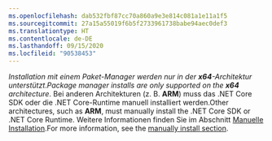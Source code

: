```yaml
---
ms.openlocfilehash: dab532fbf87cc70a860a9e3e814c081a1e11a1f5
ms.sourcegitcommit: 27a15a55019f6b5f2733961738babe94aec0def3
ms.translationtype: HT
ms.contentlocale: de-DE
ms.lasthandoff: 09/15/2020
ms.locfileid: "90538453"
---
```


<span data-ttu-id="166d2-101">_Installation mit einem Paket-Manager werden nur in der **x64**-Architektur unterstützt_.</span><span class="sxs-lookup"><span data-stu-id="166d2-101">_Package manager installs are only supported on the **x64** architecture_.</span></span> <span data-ttu-id="166d2-102">Bei anderen Architekturen (z. B. **ARM**) muss das .NET Core SDK oder die .NET Core-Runtime manuell installiert werden.</span><span class="sxs-lookup"><span data-stu-id="166d2-102">Other architectures, such as **ARM**, must manually install the .NET Core SDK or .NET Core Runtime.</span></span> <span data-ttu-id="166d2-103">Weitere Informationen finden Sie im Abschnitt [Manuelle Installation](#manual-install).</span><span class="sxs-lookup"><span data-stu-id="166d2-103">For more information, see the [manually install section](#manual-install).</span></span>
